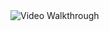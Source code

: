 
<img src='https://github.com/sunnyg522/todoAndroid-App/blob/master/Instagram.gif' width='' alt='Video Walkthrough' />
